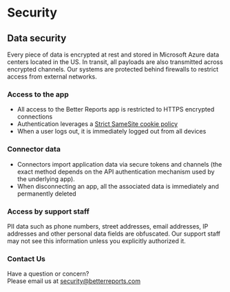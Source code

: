 # Security

## Data security

Every piece of data is encrypted at rest and stored in Microsoft Azure data centers located in the US. In transit, all payloads are also transmitted across encrypted channels. Our systems are protected behind firewalls to restrict access from external networks.

### Access to the app

* All access to the Better Reports app is restricted to HTTPS encrypted connections
* Authentication leverages a [Strict SameSite cookie policy](https://developer.mozilla.org/en-US/docs/Web/HTTP/Headers/Set-Cookie/SameSite#Strict)
* When a user logs out, it is immediately logged out from all devices

### Connector data

* Connectors import application data via secure tokens and channels (the exact method depends on the API authentication mechanism used by the underlying app).
* When disconnecting an app, all the associated data is immediately and permanently deleted

### Access by support staff

PII data such as phone numbers, street addresses, email addresses, IP addresses and other personal data fields are obfuscated. Our support staff may not see this information unless you explicitly authorized it.

### Contact Us

Have a question or concern?\
Please email us at [security@betterreports.com](mailto:security@betterreports.com)
